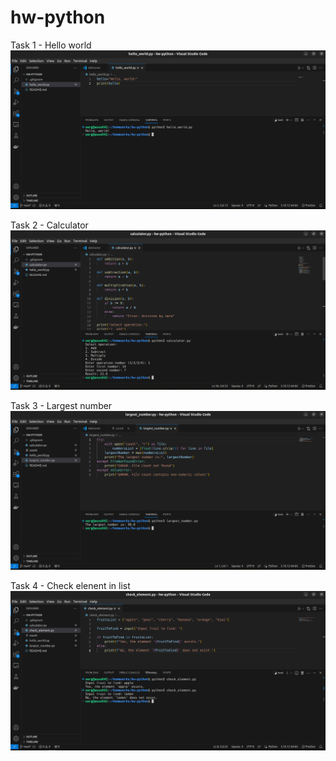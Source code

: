 # hw-python
Task 1 - Hello world
![alt text](screenshots/1.png)

Task 2 - Calculator
![alt text](screenshots/2.png)

Task 3 - Largest number
![alt text](screenshots/3.png)

Task 4 - Check elenent in list
![alt text](screenshots/4.png)